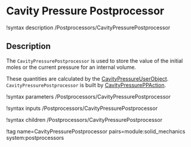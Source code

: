 # Cavity Pressure Postprocessor

!syntax description /Postprocessors/CavityPressurePostprocessor

## Description

The `CavityPressurePostprocessor` is used to store the value of the initial moles or the current pressure for an internal volume.

These quantities are calculated by the [CavityPressureUserObject](/CavityPressureUserObject.md). `CavityPressurePostprocessor` is built by [CavityPressurePPAction](/BCs/CavityPressure/index.md).

!syntax parameters /Postprocessors/CavityPressurePostprocessor

!syntax inputs /Postprocessors/CavityPressurePostprocessor

!syntax children /Postprocessors/CavityPressurePostprocessor

!tag name=CavityPressurePostprocessor pairs=module:solid_mechanics system:postprocessors
